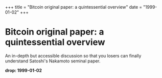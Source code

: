 +++
title = "Bitcoin original paper: a quintessential overview"
date = "1999-01-02"
+++



# Bitcoin original paper: a quintessential overview

An in-depth but accessible discussion so that you losers can finally understand Satoshi's Nakamoto seminal paper.

**drop: 1999-01-02**
